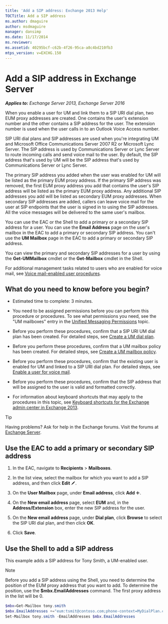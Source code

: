 ```yaml
---
title: 'Add a SIP address: Exchange 2013 Help'
TOCTitle: Add a SIP address
ms.author: dmaguire
author: msdmaguire
manager: dansimp
ms.date: 11/17/2014
ms.reviewer: 
ms.assetid: 40295bcf-c62b-4f26-95ca-a8c4bd210fb3
mtps_version: v=EXCHG.150
---
```


# Add a SIP address in Exchange Server

_**Applies to:** Exchange Server 2013, Exchange Server 2016_

When you enable a user for UM and link them to a SIP URI dial plan, two EUM proxy addresses are created. One contains the user's extension number and the other contains a SIP address for the user. The extension number is used when the user calls in to an Outlook Voice Access number.

SIP URI dial plans and SIP addresses are used when you're integrating UM and Microsoft Office Communications Server 2007 R2 or Microsoft Lync Server. The SIP address is used by Communications Server or Lync Server to route incoming calls and send voice mail to the user. By default, the SIP address that's used by UM will be the SIP address that's used by Communications Server or Lync Server.

The primary SIP address you added when the user was enabled for UM will be listed as the primary EUM proxy address. If the primary SIP address was removed, the first EUM proxy address you add that contains the user's SIP address will be listed as the primary EUM proxy address. Any additional SIP addresses you add will be listed as secondary EUM proxy addresses. When secondary SIP addresses are added, callers can leave voice mail for the user at SIP endpoints that the user is signed in to using the SIP addresses. All the voice messages will be delivered to the same user's mailbox.

You can use the EAC or the Shell to add a primary or a secondary SIP address for a user. You can use the **Email Address** page on the user's mailbox in the EAC to add a primary or secondary SIP address. You can't use the **UM Mailbox** page in the EAC to add a primary or secondary SIP address.

You can view the primary and secondary SIP addresses for a user by using the **Get-UMMailbox** cmdlet or the **Get-Mailbox** cmdlet in the Shell.

For additional management tasks related to users who are enabled for voice mail, see [Voice mail-enabled user procedures](voice-mail-enabled-user-procedures-exchange-2013-help.md).

## What do you need to know before you begin?

- Estimated time to complete: 3 minutes.

- You need to be assigned permissions before you can perform this procedure or procedures. To see what permissions you need, see the "UM mailboxes" entry in the [Unified Messaging Permissions](http://technet.microsoft.com/library/d326c3bc-8f33-434a-bf02-a83cc26a5498.aspx) topic.

- Before you perform these procedures, confirm that a SIP URI UM dial plan has been created. For detailed steps, see [Create a UM dial plan](create-um-dial-plan-exchange-2013-help.md).

- Before you perform these procedures, confirm that a UM mailbox policy has been created. For detailed steps, see [Create a UM mailbox policy](create-um-mailbox-policy-exchange-2013-help.md).

- Before you perform these procedures, confirm that the existing user is enabled for UM and linked to a SIP URI dial plan. For detailed steps, see [Enable a user for voice mail](enable-a-user-for-voice-mail-exchange-2013-help.md).

- Before you perform these procedures, confirm that the SIP address that will be assigned to the user is valid and formatted correctly.

- For information about keyboard shortcuts that may apply to the procedures in this topic, see [Keyboard shortcuts for the Exchange admin center in Exchange 2013](keyboard-shortcuts-in-the-exchange-admin-center-2013-help.md).

> [!TIP]
> Having problems? Ask for help in the Exchange forums. Visit the forums at [Exchange Server](https://go.microsoft.com/fwlink/p/?linkId=60612).

## Use the EAC to add a primary or secondary SIP address

1. In the EAC, navigate to **Recipients** \> **Mailboxes**.

2. In the list view, select the mailbox for which you want to add a SIP address, and then click **Edit** ![Edit icon](images/ITPro_EAC_EditIcon.gif).

3. On the **User Mailbox** page, under **Email address**, click **Add** ![Add Icon](images/ITPro_EAC_AddIcon.gif).

4. On the **New email address** page, select **EUM** and, in the **Address/Extension** box, enter the new SIP address for the user.

5. On the **New email address** page, under **Dial plan**, click **Browse** to select the SIP URI dial plan, and then click **OK**.

6. Click **Save**.

## Use the Shell to add a SIP address

This example adds a SIP address for Tony Smith, a UM-enabled user.

> [!NOTE]
> Before you add a SIP address using the Shell, you need to determine the position of the EUM proxy address that you want to add. To determine the position, use the **$mbx.EmailAddresses** command. The first proxy address in the list will be 0.

```powershell
$mbx=Get-Mailbox tony.smith
$mbx.EmailAddresses +="eum:tsmit@contoso.com;phone-context=MyDialPlan.contoso.com"
Set-Mailbox tony.smith -EmailAddresses $mbx.EmailAddresses
```
